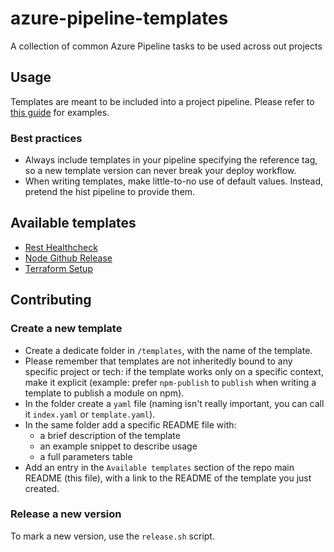 # azure-pipeline-templates
A collection of common Azure Pipeline tasks to be used across out projects

## Usage
Templates are meant to be included into a project pipeline. Please refer to [this guide](https://github.com/MicrosoftDocs/azure-devops-docs/blob/master/docs/pipelines/process/templates.md#use-other-repositories) for examples.

### Best practices
* Always include templates in your pipeline specifying the reference tag, so a new template version can never break your deploy workflow.
* When writing templates, make little-to-no use of default values. Instead, pretend the hist pipeline to provide them.

## Available templates

* [Rest Healthcheck](templates/rest-healthcheck)
* [Node Github Release](templates/node-github-release)
* [Terraform Setup](templates/terraform-setup)

## Contributing

### Create a new template
* Create a dedicate folder in `/templates`, with the name of the template.
* Please remember that templates are not inheritedly bound to any specific project or tech: if the template works only on a specific context, make it explicit (example: prefer `npm-publish` to `publish` when writing a template to publish a module on npm).
* In the folder create a `yaml` file (naming isn't really important, you can call it `index.yaml` or `template.yaml`).
* In the same folder add a specific README file with:
  * a brief description of the template
  * an example snippet to describe usage
  * a full parameters table
* Add an entry in the `Available templates` section of the repo main README (this file), with a link to the README of the template you just created.

### Release a new version
To mark a new version, use the `release.sh` script.
